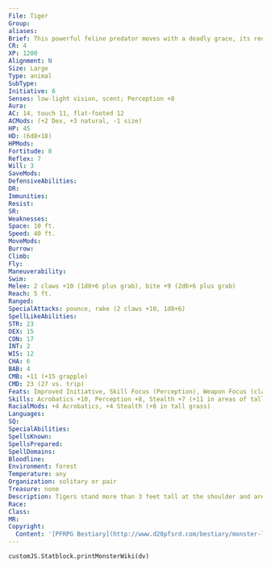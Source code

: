 ```yaml
---
File: Tiger
Group: 
aliases: 
Brief: This powerful feline predator moves with a deadly grace, its reddish-orange fur slashed with black stripes.
CR: 4
XP: 1200
Alignment: N
Size: Large
Type: animal
SubType: 
Initiative: 6
Senses: low-light vision, scent; Perception +8
Aura: 
AC: 14, touch 11, flat-footed 12
ACMods: (+2 Dex, +3 natural, -1 size)
HP: 45
HD: (6d8+18)
HPMods: 
Fortitude: 8
Reflex: 7
Will: 3
SaveMods: 
DefensiveAbilities: 
DR: 
Immunities: 
Resist: 
SR: 
Weaknesses: 
Space: 10 ft.
Speed: 40 ft.
MoveMods: 
Burrow: 
Climb: 
Fly: 
Maneuverability: 
Swim: 
Melee: 2 claws +10 (1d8+6 plus grab), bite +9 (2d6+6 plus grab)
Reach: 5 ft.
Ranged: 
SpecialAttacks: pounce, rake (2 claws +10, 1d8+6)
SpellLikeAbilities: 
STR: 23
DEX: 15
CON: 17
INT: 2
WIS: 12
CHA: 6
BAB: 4
CMB: +11 (+15 grapple)
CMD: 23 (27 vs. trip)
Feats: Improved Initiative, Skill Focus (Perception), Weapon Focus (claw)
Skills: Acrobatics +10, Perception +8, Stealth +7 (+11 in areas of tall grass), Swim +11
RacialMods: +4 Acrobatics, +4 Stealth (+8 in tall grass)
Languages: 
SQ: 
SpecialAbilities: 
SpellsKnown: 
SpellsPrepared: 
SpellDomains: 
Bloodline: 
Environment: forest
Temperature: any
Organization: solitary or pair
Treasure: none
Description: Tigers stand more than 3 feet tall at the shoulder and are about 9 feet long. They weigh from 400 to 600 pounds.  Tigers are usually the top animal predators in their territories, and have been known to kill bears, crocodiles, giant snakes, wolves, and even other great cats. Even humanoids are far from safe, especially in cases where a tiger has developed a taste for humanoid flesh. Tigers prefer terrain with plenty of cover and proximity to water as their hunting grounds.  While the tiger itself is a fearsome predator, its strength and ferocity pales in comparison to that of the larger dire tiger.  Known to many scholars as the smilodon and to tribal societies as the saber-toothed tiger, the dire tiger is invariably one of the region's top predators. Its defining feature is a pair of huge incisors that hang down like fearsome knives from the upper jaw, protruding menacingly even when the creature's mouth is shut.  These immense hunting cats grow to be over 12 feet long and can weigh up to 6,000 pounds.
Race: 
Class: 
MR: 
Copyright:
  Content: '[PFRPG Bestiary](http://www.d20pfsrd.com/bestiary/monster-listings/animals/cat/tiger)'
---
```

```dataviewjs
customJS.Statblock.printMonsterWiki(dv)
```

